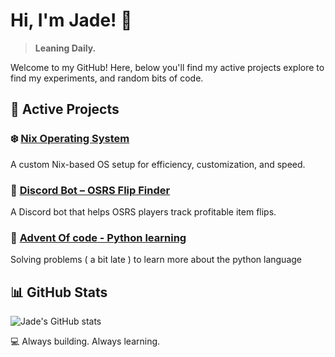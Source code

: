 # Hi, I'm Jade! 👋  
> **Leaning Daily.**  

Welcome to my GitHub! Here, below you'll find my active projects explore to find my experiments, and random bits of code.  


## 🚀 Active Projects  

### ❄️ [Nix Operating System](https://jade.rip/nix)  
A custom Nix-based OS setup for efficiency, customization, and speed.  

### 🤖 [Discord Bot – OSRS Flip Finder](https://github.com/fisherrjd/osrsFlipFinder)  
A Discord bot that helps OSRS players track profitable item flips.  

### 🐍 [Advent Of code - Python learning](https://github.com/fisherrjd/Advent_Of_Code_2024)
Solving problems ( a bit late ) to learn more about the python language

## 📊 GitHub Stats  

![Jade's GitHub stats](https://github-readme-stats.vercel.app/api?username=fisherrjd&show_icons=true&theme=dracula)  

💻 Always building. Always learning.  
